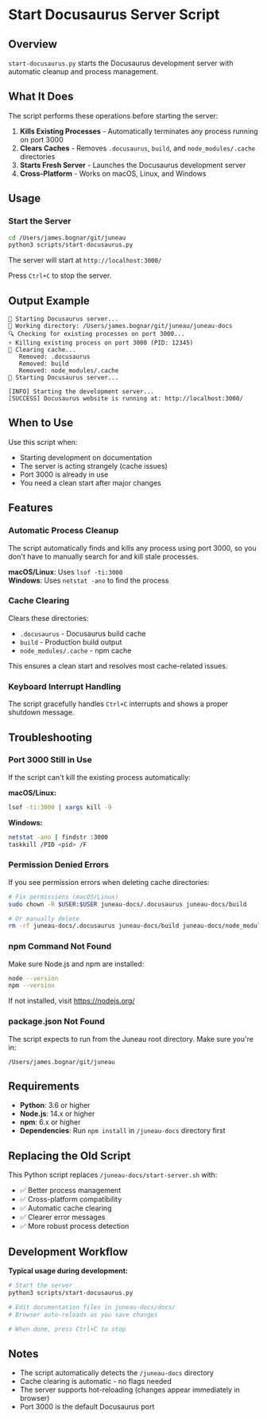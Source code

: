 # Start Docusaurus Server Script

## Overview

`start-docusaurus.py` starts the Docusaurus development server with automatic cleanup and process management.

## What It Does

The script performs these operations before starting the server:

1. **Kills Existing Processes** - Automatically terminates any process running on port 3000
2. **Clears Caches** - Removes `.docusaurus`, `build`, and `node_modules/.cache` directories
3. **Starts Fresh Server** - Launches the Docusaurus development server
4. **Cross-Platform** - Works on macOS, Linux, and Windows

## Usage

### Start the Server

```bash
cd /Users/james.bognar/git/juneau
python3 scripts/start-docusaurus.py
```

The server will start at `http://localhost:3000/`

Press `Ctrl+C` to stop the server.

## Output Example

```
🔄 Starting Docusaurus server...
📁 Working directory: /Users/james.bognar/git/juneau/juneau-docs
🔍 Checking for existing processes on port 3000...
⚡ Killing existing process on port 3000 (PID: 12345)
🧹 Clearing cache...
   Removed: .docusaurus
   Removed: build
   Removed: node_modules/.cache
🚀 Starting Docusaurus server...

[INFO] Starting the development server...
[SUCCESS] Docusaurus website is running at: http://localhost:3000/
```

## When to Use

Use this script when:
- Starting development on documentation
- The server is acting strangely (cache issues)
- Port 3000 is already in use
- You need a clean start after major changes

## Features

### Automatic Process Cleanup

The script automatically finds and kills any process using port 3000, so you don't have to manually search for and kill stale processes.

**macOS/Linux**: Uses `lsof -ti:3000`  
**Windows**: Uses `netstat -ano` to find the process

### Cache Clearing

Clears these directories:
- `.docusaurus` - Docusaurus build cache
- `build` - Production build output
- `node_modules/.cache` - npm cache

This ensures a clean start and resolves most cache-related issues.

### Keyboard Interrupt Handling

The script gracefully handles `Ctrl+C` interrupts and shows a proper shutdown message.

## Troubleshooting

### Port 3000 Still in Use

If the script can't kill the existing process automatically:

**macOS/Linux:**
```bash
lsof -ti:3000 | xargs kill -9
```

**Windows:**
```bash
netstat -ano | findstr :3000
taskkill /PID <pid> /F
```

### Permission Denied Errors

If you see permission errors when deleting cache directories:

```bash
# Fix permissions (macOS/Linux)
sudo chown -R $USER:$USER juneau-docs/.docusaurus juneau-docs/build

# Or manually delete
rm -rf juneau-docs/.docusaurus juneau-docs/build juneau-docs/node_modules/.cache
```

### npm Command Not Found

Make sure Node.js and npm are installed:

```bash
node --version
npm --version
```

If not installed, visit https://nodejs.org/

### package.json Not Found

The script expects to run from the Juneau root directory. Make sure you're in:
```
/Users/james.bognar/git/juneau
```

## Requirements

- **Python**: 3.6 or higher
- **Node.js**: 14.x or higher
- **npm**: 6.x or higher
- **Dependencies**: Run `npm install` in `/juneau-docs` directory first

## Replacing the Old Script

This Python script replaces `/juneau-docs/start-server.sh` with:
- ✅ Better process management
- ✅ Cross-platform compatibility
- ✅ Automatic cache clearing
- ✅ Clearer error messages
- ✅ More robust process detection

## Development Workflow

**Typical usage during development:**

```bash
# Start the server
python3 scripts/start-docusaurus.py

# Edit documentation files in juneau-docs/docs/
# Browser auto-reloads as you save changes

# When done, press Ctrl+C to stop
```

## Notes

- The script automatically detects the `/juneau-docs` directory
- Cache clearing is automatic - no flags needed
- The server supports hot-reloading (changes appear immediately in browser)
- Port 3000 is the default Docusaurus port


